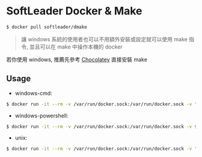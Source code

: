 # SoftLeader Docker & Make

```sh
$ docker pull softleader/dmake
```

> 讓 windows 系統的使用者也可以不用額外安裝或設定就可以使用 make 指令, 並且可以在 make 中操作本機的 docker

若你使用 windows, 推薦先參考 [Chocolatey](https://chocolatey.org/packages/make) 直接安裝 make

## Usage

- windows-cmd:

```sh
$ docker run -it --rm -v /var/run/docker.sock:/var/run/docker.sock -v "%cd%":/data softleader/dmake <target>
```

- windows-powershell:

```sh
$ docker run -it --rm -v /var/run/docker.sock:/var/run/docker.sock -v ${pwd}:/data softleader/dmake <target>
```

- unix:

```sh
$ docker run -it --rm -v /var/run/docker.sock:/var/run/docker.sock -v "$(pwd)":/data softleader/dmake <target>
```

